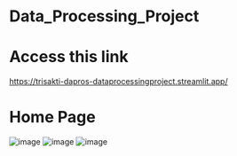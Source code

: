 # Data_Processing_Project
# Access this link
https://trisakti-dapros-dataprocessingproject.streamlit.app/
# Home Page
![image](https://github.com/RexxS8/Data_Processing_Project/assets/113878679/77e36f9e-c1b8-4d0f-8ef0-708d35a9c805)
![image](https://github.com/RexxS8/Data_Processing_Project/assets/113878679/cf39bc83-4df5-4cb8-9e74-07bdd776302a)
![image](https://github.com/RexxS8/Data_Processing_Project/assets/113878679/a3255be6-0a3b-457c-8e01-c756310eb4e4)
